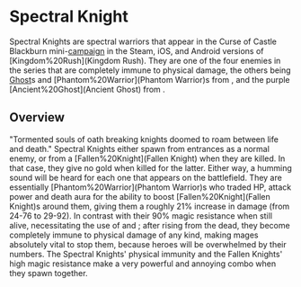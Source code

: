 # Spectral Knight

Spectral Knights are spectral warriors that appear in the Curse of Castle Blackburn mini-[campaign](campaign) in the Steam, iOS, and Android versions of [Kingdom%20Rush](Kingdom Rush). They are one of the four enemies in the series that are completely immune to physical damage, the others being [Ghost](Ghost)s and [Phantom%20Warrior](Phantom Warrior)s from , and the purple [Ancient%20Ghost](Ancient Ghost) from .
## Overview

"Tormented souls of oath breaking knights doomed to roam between life and death."
Spectral Knights either spawn from entrances as a normal enemy, or from a [Fallen%20Knight](Fallen Knight) when they are killed. In that case, they give no gold when killed for the latter. Either way, a humming sound will be heard for each one that appears on the battlefield. They are essentially [Phantom%20Warrior](Phantom Warrior)s who traded HP, attack power and death aura for the ability to boost [Fallen%20Knight](Fallen Knight)s around them, giving them a roughly 21% increase in damage (from 24-76 to 29-92). In contrast with their 90% magic resistance when still alive, necessitating the use of and ; after rising from the dead, they become completely immune to physical damage of any kind, making mages absolutely vital to stop them, because heroes will be overwhelmed by their numbers. The Spectral Knights' physical immunity and the Fallen Knights' high magic resistance make a very powerful and annoying combo when they spawn together.